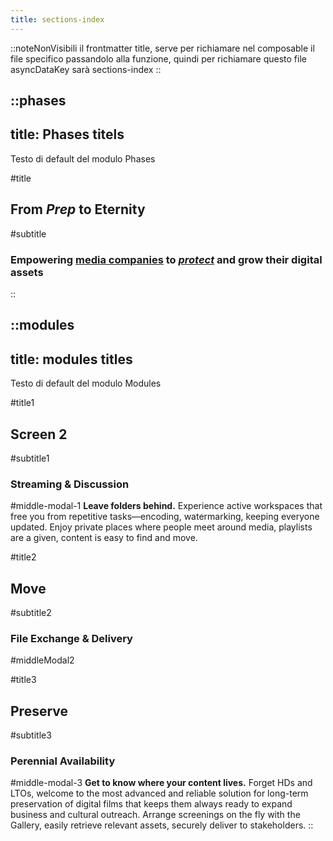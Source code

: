 ```yaml
---
title: sections-index
---
```

::noteNonVisibili
il frontmatter title, serve per richiamare nel composable il file specifico
passandolo alla funzione, quindi per richiamare questo file asyncDataKey sarà sections-index 
::

::phases
---
title: Phases titels
---
Testo di default del modulo Phases

#title
## From *Prep* to **Eternity**

#subtitle
### **Empowering [media companies](/#made-for)** to *[protect](/security)* and grow their digital assets
::

::modules
---
title: modules titles
---
Testo di default del modulo Modules

#title1
## Screen 2

#subtitle1
### Streaming & Discussion

#middle-modal-1
**Leave folders behind.**
Experience active workspaces that free you from repetitive tasks—encoding, watermarking, keeping everyone updated. Enjoy private places where people meet around media, playlists are a given, content is easy to find and move.

#title2
## Move

#subtitle2
### File Exchange & Delivery

#middleModal2

#title3
## Preserve

#subtitle3
### Perennial Availability

#middle-modal-3
**Get to know where your content lives.**
Forget HDs and LTOs, welcome to the most advanced and reliable solution for long-term preservation of digital films that keeps them always ready to expand business and cultural outreach. Arrange screenings on the fly with the Gallery, easily retrieve relevant assets, securely deliver to stakeholders.
::
